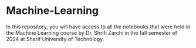 # Machine-Learning
In this repository, you will have access to all the notebooks that were held in the Machine Learning course by Dr. Shrifi Zarchi in the fall semester of 2024 at Sharif University of Technology.
